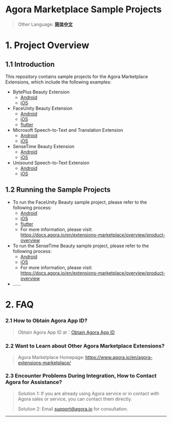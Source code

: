 # Agora Marketplace Sample Projects
> Other Language: [**简体中文**](README.zh.md)
# 1. Project Overview
## 1.1 Introduction
This repository contains sample projects for the Agora Marketplace Extensions, which include the following examples:

* BytePlus Beauty Extension
    * [Android](ByteDance/android/)
    * [iOS](ByteDance/ios/)
* FaceUnity Beauty Extension
    * [Android](FaceUnity/android/)
    * [iOS](FaceUnity/ios/)
    * [flutter](FaceUnity/flutter/)
* Microsoft Speech-to-Text and Translation Extension
    * [Android](Microsoft/android/)
    * [iOS](Microsoft/ios/)
* SenseTime Beauty Extension
    * [Android](SenseTime/android/)
    * [iOS](SenseTime/ios/)
* Unisound Speech-to-Text Extension
    * [Android](Unisound/android/)
    * [iOS](Unisound/ios/)

## 1.2 Running the Sample Projects
* To run the FaceUnity Beauty sample project, please refer to the following process:
    * [Android](FaceUnity/android/)
    * [iOS](FaceUnity/ios/)
    * [flutter](FaceUnity/flutter/)
    * For more information, please visit: https://docs.agora.io/en/extensions-marketplace/overview/product-overview
* To run the SenseTime Beauty sample project, please refer to the following process:
    * [Android](SenseTime/android/)
    * [iOS](SenseTime/ios/)
    * For more information, please visit: https://docs.agora.io/en/extensions-marketplace/overview/product-overview
* ......

# 2. FAQ

### 2.1 How to Obtain Agora App ID?

> Obtain Agora App ID at：[Obtain Agora App ID](https://docs.agora.io/en/video-calling/reference/manage-agora-account?platform=ios#get-the-app-id)

### 2.2 Want to Learn about Other Agora Marketplace Extensions?

> Agora Marketplace Homepage: https://www.agora.io/en/agora-extensions-marketplace/

### 2.3 Encounter Problems During Integration, How to Contact Agora for Assistance?

> Solution 1: If you are already using Agora service or in contact with Agora sales or service, you can contact them directly.
>
> Solution 2: Email [support@agora.io](mailto:support@agora.io) for consultation.

---